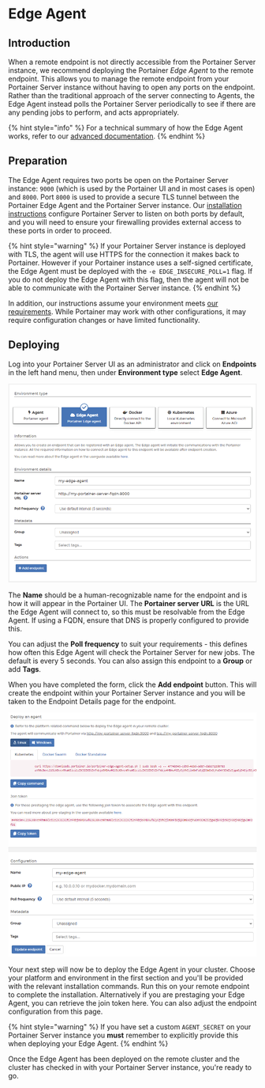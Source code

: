 # Edge Agent

## Introduction

When a remote endpoint is not directly accessible from the Portainer Server instance, we recommend deploying the Portainer _Edge Agent_ to the remote endpoint. This allows you to manage the remote endpoint from your Portainer Server instance without having to open any ports on the endpoint. Rather than the traditional approach of the server connecting to Agents, the Edge Agent instead polls the Portainer Server periodically to see if there are any pending jobs to perform, and acts appropriately.

{% hint style="info" %}
For a technical summary of how the Edge Agent works, refer to our [advanced documentation](../../../advanced/edge-agent.md).
{% endhint %}

## Preparation

The Edge Agent requires two ports be open on the Portainer Server instance: `9000` (which is used by the Portainer UI and in most cases is open) and `8000`. Port `8000` is used to provide a secure TLS tunnel between the Portainer Edge Agent and the Portainer Server instance. Our [installation instructions](../server/) configure Portainer Server to listen on both ports by default, and you will need to ensure your firewalling provides external access to these ports in order to proceed.

{% hint style="warning" %}
If your Portainer Server instance is deployed with TLS, the agent will use HTTPS for the connection it makes back to Portainer. However if your Portainer instance uses a self-signed certificate, the Edge Agent must be deployed with the `-e EDGE_INSECURE_POLL=1` flag. If you do not deploy the Edge Agent with this flag, then the agent will not be able to communicate with the Portainer Server instance.
{% endhint %}

In addition, our instructions assume your environment meets [our requirements](../../requirements-and-prerequisites.md). While Portainer may work with other configurations, it may require configuration changes or have limited functionality.

## Deploying

Log into your Portainer Server UI as an administrator and click on **Endpoints** in the left hand menu, then under **Environment type** select **Edge Agent**.

![](../../../.gitbook/assets/edge-1.png)

The **Name** should be a human-recognizable name for the endpoint and is how it will appear in the Portainer UI. The **Portainer server URL** is the URL the Edge Agent will connect to, so this must be resolvable from the Edge Agent. If using a FQDN, ensure that DNS is properly configured to provide this.

You can adjust the **Poll frequency** to suit your requirements - this defines how often this Edge Agent will check the Portainer Server for new jobs. The default is every 5 seconds. You can also assign this endpoint to a **Group** or add **Tags**.

When you have completed the form, click the **Add endpoint** button. This will create the endpoint within your Portainer Server instance and you will be taken to the Endpoint Details page for the endpoint.

![](../../../.gitbook/assets/edge-2.png)

Your next step will now be to deploy the Edge Agent in your cluster. Choose your platform and environment in the first section and you'll be provided with the relevant installation commands. Run this on your remote endpoint to complete the installation. Alternatively if you are prestaging your Edge Agent, you can retrieve the join token here. You can also adjust the endpoint configuration from this page.&#x20;

{% hint style="warning" %}
If you have set a custom `AGENT_SECRET` on your Portainer Server instance you **must** remember to explicitly provide this when deploying your Edge Agent.
{% endhint %}

Once the Edge Agent has been deployed on the remote cluster and the cluster has checked in with your Portainer Server instance, you're ready to go.
